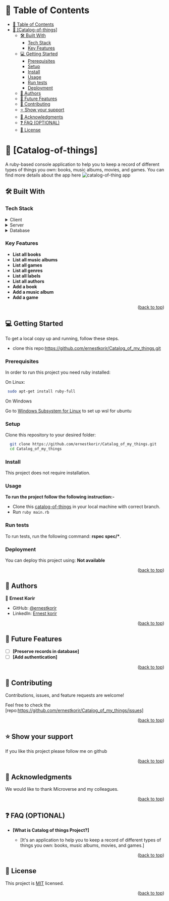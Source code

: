 <a name="readme-top"></a>

# 📗 Table of Contents

- [📗 Table of Contents](#-table-of-contents)
- [📖 \[Catalog-of-things\] ](#-catalog-of-things-)
  - [🛠 Built With ](#-built-with-)
    - [Tech Stack ](#tech-stack-)
    - [Key Features ](#key-features-)
  - [💻 Getting Started ](#-getting-started-)
    - [Prerequisites](#prerequisites)
    - [Setup](#setup)
    - [Install](#install)
    - [Usage](#usage)
    - [Run tests](#run-tests)
    - [Deployment](#deployment)
  - [👥 Authors ](#-authors-)
  - [🔭 Future Features ](#-future-features-)
  - [🤝 Contributing ](#-contributing-)
  - [⭐️ Show your support ](#️-show-your-support-)
  - [🙏 Acknowledgments ](#-acknowledgments-)
  - [❓ FAQ (OPTIONAL) ](#-faq-optional-)
  - [📝 License ](#-license-)

# 📖 [Catalog-of-things] <a name="about-project"></a>

A ruby-based console application to help you to keep a record of different types of things you own: books, music albums, movies, and games. You can find more details about the app here ![catalog-of-thing app](https://drive.google.com/file/d/17qkTbC1XevqYb4AAUzzwhG8A9VvTx_7b/view?usp=sharing)

## 🛠 Built With <a name="built-with"></a>

### Tech Stack <a name="tech-stack"></a>

<details>
  <summary>Client</summary>
  <ul>
    <li><a href=#>RUBY</a></li>
  </ul>
</details>

<details>
  <summary>Server</summary>
  <ul>
    <li><a href=#>N/A</a></li>
  </ul>
</details>

<details>
<summary>Database</summary>
  <ul>
    <li><a href=#>N/A</a></li>
  </ul>
</details>

### Key Features <a name="key-features"></a>

- **List all books**
- **List all music albums**
- **List all games**
- **List all genres**
- **List all labels**
- **List all authors**
- **Add a book**
- **Add a music album**
- **Add a game**

<p align="right">(<a href="#readme-top">back to top</a>)</p>

## 💻 Getting Started <a name="getting-started"></a>

To get a local copy up and running, follow these steps.

- clone this repo:https://github.com/ernestkorir/Catalog_of_my_things.git

### Prerequisites

In order to run this project you need ruby installed:

On Linux:

```sh
 sudo apt-get install ruby-full
```

On Windows

Go to [Windows Subsystem for Linux](https://learn.microsoft.com/en-us/windows/wsl/about) to set up wsl for ubuntu

### Setup

Clone this repository to your desired folder:

```sh
  git clone https://github.com/ernestkorir/Catalog_of_my_things.git
  cd Catalog_of_my_things
```

### Install

This project does not require installation.

### Usage

**To run the project follow the following instruction:-**

- Clone this [catalog-of-things](https://github.com/ernestkorir/Catalog_of_my_things.git) in your local machine with correct branch.
- Run `ruby main.rb`

### Run tests

To run tests, run the following command: **rspec spec/\***.

### Deployment

You can deploy this project using: **Not available**

<p align="right">(<a href="#readme-top">back to top</a>)</p>

## 👥 Authors <a name="authors"></a>

👤 **Ernest Korir**

- GitHub: [@ernestkorir](https://github.com/ernestkorir)
- LinkedIn: [Ernest korir](https://www.linkedin.com/in/ernest-korir/)

<p align="right">(<a href="#readme-top">back to top</a>)</p>

<!-- FUTURE FEATURES -->

## 🔭 Future Features <a name="future-features"></a>

- [ ] **[Preserve records in database]**
- [ ] **[Add authentication]**

<p align="right">(<a href="#readme-top">back to top</a>)</p>

## 🤝 Contributing <a name="contributing"></a>

Contributions, issues, and feature requests are welcome!

Feel free to check the [repo:https://github.com/ernestkorir/Catalog_of_my_things/issues]

<p align="right">(<a href="#readme-top">back to top</a>)</p>

## ⭐️ Show your support <a name="support"></a>

If you like this project please follow me on github

<p align="right">(<a href="#readme-top">back to top</a>)</p>

## 🙏 Acknowledgments <a name="acknowledgements"></a>

We would like to thank Microverse and my colleagues.

<p align="right">(<a href="#readme-top">back to top</a>)</p>

## ❓ FAQ (OPTIONAL) <a name="faq"></a>

- **[What is Catalog of things Project?]**

  - [It's an application to help you to keep a record of different types of things you own: books, music albums, movies, and games.]

<p align="right">(<a href="#readme-top">back to top</a>)</p>

## 📝 License <a name="license"></a>

This project is [MIT](./LICENSE) licensed.

<p align="right">(<a href="#readme-top">back to top</a>)</p>
